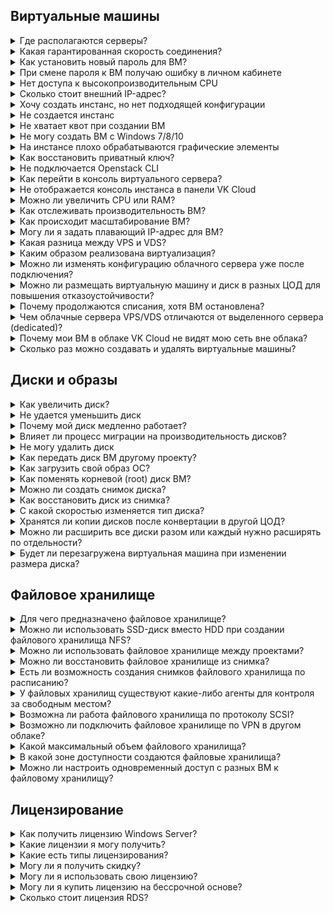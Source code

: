 ## Виртуальные машины

<details>

<summary>Где располагаются серверы?</summary>

Серверы расположены в [нескольких дата-центрах VK Cloud](../concepts/about#zona_dostupnosti) как на территории, так и за пределами РФ.

</details>

<details>

<summary>Какая гарантированная скорость соединения?</summary>

VK Cloud обеспечивает виртуальные машины входящим и исходящим каналом связи с интернетом с пропускной способностью 1Гбит/с, без ограничения по трафику.

</details>

<details>

<summary>Как установить новый пароль для ВМ?</summary>

Воспользуйтесь [инструкцией](../service-management/vm/vm-manage#ustanovka_i_izmenenie_parolya).

</details>

<details>

<summary>При смене пароля к ВМ получаю ошибку в личном кабинете</summary>

Пароль к виртуальной машине устанавливается через гостевой агент. При недоступности агента могут быть проблемы с установкой пароля.

В этом случае рекомендуется установить и настроить `qemu-guest-agent`, выполнив команду в терминале:

```bash
sudo sh -c "apt update; apt install -y qemu-guest-agent; systemctl enable qemu-guest-agent; systemctl start qemu-guest-agent"
```

</details>

<details>

<summary>Нет доступа к высокопроизводительным CPU</summary>

Для получения доступа к высокопроизводительным CPU обратитесь в [техническую поддержку](/ru/contacts/).

</details>

<details>

<summary>Сколько стоит внешний IP-адрес?</summary>

Актуальные цены на плавающие IP-адреса и IP-адреса на портах виртуальных машин (`ext-net`) размещены в [прайс-листе](https://cloud.vk.com/pricelist).

</details>

<details>

<summary>Хочу создать инстанс, но нет подходящей конфигурации</summary>

Если при создании ВМ вы не нашли подходящей конфигурации ВМ, обратитесь в [техническую поддержку](/ru/contacts/).

Не рекомендуется использовать конфигурации, в которых коэффициент соотношения CPU и RAM `1:1` или менее этого значения. Подобные конфигурации обладают узкими местами в производительности и могут использоваться для выполнения конкретных задач, например, для машинного обучения или распознавания объектов.

</details>

<details>

<summary>Не создается инстанс</summary>

Если в процессе создания ВМ возникла ошибка, обратите внимание на всплывающее окно в правом верхнем углу панели VK Cloud, в котором отображается сообщение об ошибке.

Если сообщение не появляется, при этом мастер создания сообщает об ошибке, обратитесь в [техническую поддержку](/ru/contacts/).

</details>

<details>

<summary>Не хватает квот при создании ВМ</summary>

Освободите ресурсы на проекте или обратитесь в [техническую поддержку](/ru/contacts/), сообщив данные проекта, учетной записи, а также объем ресурсов, необходимых для добавления в проект.

</details>

<details>

<summary>Не могу создать ВМ с Windows 7/8/10</summary>

Клиентские операционные системы семейства Windows, такие как Windows 7/8/10, невозможно использовать в облаке VK Cloud. Это ограничение установлено для всех проектов и не может быть снято.

</details>

<details>

<summary>На инстансе плохо обрабатываются графические элементы</summary>

В системе виртуализации для обработки графики используются ресурсы CPU, которые не предназначены для обработки графических элементов, требующих наличие видеодрайвера, поэтому качество может отличаться от аналогичных локальных устройств.

</details>

<details>

<summary>Как восстановить приватный ключ?</summary>

Если утрачен приватный ключ, который использовался для доступа к ВМ по протоколу SSH, создайте новую ключевую пару и добавьте публичный ключ на ВМ вручную. Подробнее — в статье [Управление ВМ](../service-management/vm/vm-manage#vosstanovlenie_dostupa_k_vm_po_klyuchu).

</details>

<details>

<summary>Не подключается Openstack CLI</summary>

Подключиться к Openstack CLI можно при помощи файла конфигурации. Информация об установке, настройке и параметрах подключения приведена в [разделе утилит управления (CLI)](/ru/tools-for-using-services/cli/openstack-cli).

</details>

<details>

<summary>Как перейти в консоль виртуального сервера?</summary>

VNC-консоль доступна на странице виртуальной машины в разделе **Облачные вычисления → Виртуальные машины**. Подробнее — в статье [Диагностика ВМ](../service-management/vm/vm-console#vnc_konsol).

</details>

<details>

<summary>Не отображается консоль инстанса в панели VK Cloud</summary>

Убедитесь, что используете последнюю версию браузера. Очистите кеш при необходимости.

<info>

В консоли не доступны привычные комбинации клавиш, передача звука и буфера обмена.

</info>

</details>

<details>

<summary>Можно ли увеличить CPU или RAM?</summary>

Да. Если машина уже создана, [измените ее тип](../service-management/vm/vm-manage#pereimenovanie_i_izmenenie_tipa_vm).

</details>

<details>

<summary>Как отслеживать производительность ВМ?</summary>

На вкладке **Мониторинг** на странице созданной ВМ.

</details>

<details>

<summary>Как происходит масштабирование ВМ?</summary>

Масштабирование виртуальной машины VK Cloud проходит через этапы:

1. ВМ останавливается.
1. К виртуальной машине добавляются CPU, RAM или HDD.
1. ВМ перезапускается.

Итерация биллинга происходит раз в час — в течение этого времени изменится расчет стоимости ресурсов.

</details>

<details>

<summary>Могу ли я задать плавающий IP-адрес для ВМ?</summary>

Вы можете [назначить существующий](/ru/networks/vnet/service-management/floating-ip#privyazka_plavayushchego_ip_adresa) плавающий IP-адрес для ВМ или [добавить новый](/ru/networks/vnet/service-management/floating-ip#dobavlenie_plavayushchego_ip_adresa_v_proekt) адрес вручную.

<warn>

Назначение нового плавающего IP-адреса происходит случайным образом.

</warn>

</details>

<details>

<summary>Какая разница между VPS и VDS?</summary>

Видимой разницы нет.

Провайдеры предлагают одну услугу в комплексе — аренду виртуального сервера VPS/VDS. Выбирайте, сколько и каких ресурсов нужно для работы веб-сервисов: количество процессоров, размеры хранилища, тип накопителей, операционные системы и другие параметры. Провайдер проконтролирует, чтобы вы получили их в полном объеме по запросу.

</details>

<details>

<summary>Каким образом реализована виртуализация?</summary>

Провайдер разворачивает на физических серверах среду виртуализации, в которой находится множество ВМ клиентов. ВМ изолированы друг от друга, клиенты получают к ним доступ удаленно, через зашифрованные соединения. VK Cloud реализует виртуализацию на базе KVM + OpenStack с собственными доработками.

</details>

<details>

<summary>Можно ли изменять конфигурацию облачного сервера уже после подключения?</summary>

Да, можно. Этот процесс сопровождается перезагрузкой виртуальной машины.

</details>

<details>

<summary>Можно ли размещать виртуальную машину и диск в разных ЦОД для повышения отказоустойчивости?</summary>

Крайне не рекомендуется размещать виртуальную машину и диски к ней в разных ЦОД, поскольку это может сказаться на стабильности и работоспособности ВМ в целом. При создании ВМ размещайте диск и ВМ в одной зоне доступности.

</details>

<details>

<summary>Почему продолжаются списания, хотя ВМ остановлена?</summary>

Если работа ВМ остановлена, то списания продолжаются за следующие услуги:

- использование лицензий (Windows и RDS, если активированы);
- аренду дискового пространства;
- хранение имеющихся резервных копий.

</details>

<details>

<summary>Чем облачные сервера VPS/VDS отличаются от выделенного сервера (dedicated)?</summary>

С точки зрения пользователя серверы в облаке ничем не отличаются от выделенного физического: вы также получаете root-права, доступ к сетевым настройкам, можете выполнять любые действия над файлами, устанавливать и настраивать любое нужное программное обеспечение.

Чтобы получить полный контроль над стоимостью услуги, лучше арендовать VPS/VDS. Вы сможете создавать или уничтожать ВМ за минуты, в зависимости от текущих потребностей, увеличивать или уменьшать их мощность без остановки (без даунтайма). Выделенные сервера не имеют такой гибкости, какой обладает облачный VPS/VDS, что приводит к недоиспользованию ресурсов и риску падения приложений при пиковых нагрузках.

</details>

<details>

<summary>Почему мои ВМ в облаке VK Cloud не видят мою сеть вне облака?</summary>

Между сетями должна быть настроена сетевая связность (VPN). Подробнее о создании VPN между сетью VK Cloud и внешней сетью в статье [Организация VPN-туннеля](/ru/networks/vnet/how-to-guides/vpn-tunnel).

</details>

<details>

<summary>Сколько раз можно создавать и удалять виртуальные машины?</summary>

Операцию создания и удаления ресурсов можно производить неограниченное количество раз.

</details>

## Диски и образы

<details>

<summary>Как увеличить диск?</summary>

Увеличить диск можно при помощи панели VK Cloud в разделе **Виртуальные машины** или **Диски** раздела **Облачные вычисления**.

Полная информация доступна в статье [Управление дисками](../service-management/volumes#uvelichenie_razmera_diska_s_perezagruzkoy_vm).

</details>

<details>

<summary>Не удается уменьшить диск</summary>

В платформе VK Cloud доступно только увеличение размера диска.

</details>

<details>

<summary>Почему мой диск медленно работает?</summary>

На производительность работы диска могут влиять факторы:

- фоновые процессы операционной системы;
- механизмы работы резервного копирования;
- автоматические обновления (актуально для Windows);
- запущенное стороннее программное обеспечение.

Если перечисленные факторы отсутствуют, соберите статистику производительности диска одним из способов:

- `disk utilization` — с использованием [утилиты](https://www.cyberciti.biz/tips/linux-disk-performance-monitoring-howto.html) `iostat`;
- `load average` — c [использованием](https://www.digitalocean.com/community/tutorials/load-average-in-linux) `top`.

Сравните полученные показатели с [гарантированной производительностью диска](../concepts/volume-sla), предоставляемой платформой VK Cloud. Если наблюдаются значительные отклонения, обратитесь в [техническую поддержку](/ru/contacts).

<info>

Чтобы увеличить производительность, можно [увеличить размер](../service-management/volumes#uvelichenie_razmera_diska_s_perezagruzkoy_vm) или [изменить тип](../service-management/volumes#izmenenie_tipa_diska) диска.

</info>

</details>

<details>

<summary>Влияет ли процесс миграции на производительность дисков?</summary>

В момент миграции возможно снижение производительности только на чтение, но обычно для чтения имеется достаточный запас по производительности, и снижение незаметно.

</details>

<details>

<summary>Не могу удалить диск</summary>

Убедитесь, что диск [отключен](../service-management/volumes#otklyuchenie_diska_ot_vm) от ВМ — после этого удалите диск в разделе **Облачные вычисления** → **Диски**.

</details>

<details>

<summary>Как передать диск ВМ другому проекту?</summary>

Воспользуйтесь [инструкцией](../service-management/volumes#peremeshchenie_diskov_mezhdu_proektami).

</details>

<details>

<summary>Как загрузить свой образ ОС?</summary>

Платформа VK Cloud допускает создание виртуальных машин из ранее подготовленных и загруженных образов. Подготовка образа состоит из установки необходимого набора программных компонентов и драйверов для работы в сервисах облачных провайдеров, подробней в статьях [Миграция ВМ Hyper-V в VK Cloud](/ru/intro/migration/migrate-hyperv) и [Миграция ВМ VMware в VK Cloud](/ru/intro/migration/migrate-vmware).

</details>

<details>

<summary>Как поменять корневой (root) диск ВМ?</summary>

Замена корневого диска возможна, только если в проекте VK Cloud уже был создан другой диск. Это может быть как пустой диск, так и загрузочный, содержащий операционную систему. Инструкция приведена в статье о [замене root-диска](../service-management/volumes#zamena_osnovnogo_root_diska).

</details>

<details>

<summary>Можно ли создать снимок диска?</summary>

Создание снимка диска доступно [в личном кабинете или через OpenStack CLI](../service-management/volumes#snimki_diska). Созданный снимок будет храниться до момента удаления самого диска.

</details>

<details>

<summary>Как восстановить диск из снимка?</summary>

Воспользуйтесь [инструкцией](../service-management/volumes#snimki_diska).

</details>

<details>

<summary>С какой скоростью изменяется тип диска?</summary>

Изменение типа диска происходит со следующей скоростью:

- 70MB/s: если диск подключен к ВМ.
- 250MB/s: если диск отключен от ВМ.

Нельзя изменить тип диска, подключенного к выключенной виртуальной машине.

</details>

<details>

<summary>Хранятся ли копии дисков после конвертации в другой ЦОД?</summary>

При конвертации диска в другой ЦОД создается зеркало, в которое загружаются данные исходного диска. После конвертации такие зеркала не сохраняются.

</details>

<details>

<summary>Можно ли расширить все диски разом или каждый нужно расширять по отдельности?</summary>

Можно расширить все диски одновременно.

</details>

<details>

<summary>Будет ли перезагружена виртуальная машина при изменении размера диска?</summary>

Изменение размера диска ВМ происходит во время работы, без перезагрузки ВМ.

</details>

## Файловое хранилище

<details>

<summary>Для чего предназначено файловое хранилище?</summary>

Сетевое файловое хранилище, работающее по протоколу NFS или CIFS, предназначено для совместного использования ресурсов.

Этот сервис позволяет создать удаленную файловую систему, смонтировать файловую систему на виртуальных машинах, а затем читать и записывать данные из инстансов в файловую систему и из нее.

</details>

<details>

<summary>Можно ли использовать SSD-диск вместо HDD при создании файлового хранилища NFS?</summary>

Нет, такая возможность не предусмотрена.

</details>

<details>

<summary>Можно ли использовать файловое хранилище между проектами?</summary>

Нет, такая функциональность не предусмотрена.

</details>

<details>

<summary>Можно ли восстановить файловое хранилище из снимка?</summary>

Да, такая возможность есть. При этом хранилище будет восстановлено в отдельную ВМ, это потребует дополнительных квот.

Подробнее о создании снимков в статье [Управление файловыми хранилищами](../service-management/fs-manage#sozdanie_snimka).

</details>

<details>

<summary>Есть ли возможность создания снимков файлового хранилища по расписанию?</summary>

Нет, такой возможности не предусмотрено.

Снимок файлового хранилища можно создать вручную через [личный кабинет](https://msk.cloud.vk.com/app/) VK Cloud или с использованием API.

</details>

<details>

<summary>У файловых хранилищ существуют какие-либо агенты для контроля за свободным местом?</summary>

Нет, таких агентов не предусмотрено.

</details>

<details>

<summary>Возможна ли работа файлового хранилища по протоколу SCSI?</summary>

Работа с этим протоколом не предусмотрена.

</details>

<details>

<summary>Возможно ли подключить файловое хранилище по VPN в другом облаке?</summary>

Такой возможности нет.

</details>

<details>

<summary>Какой максимальный объем файлового хранилища?</summary>

Максимальный объем файлового хранилища — 50ТБ.

</details>

<details>

<summary>В какой зоне доступности создаются файловые хранилища?</summary>

[Зона доступности](/ru/intro/start/architecture#az) хранилища зависит от [региона](/ru/tools-for-using-services/account/concepts/regions) проекта:

- GZ1 для региона Москва;
- QAZ для региона Казахстан.

</details>

<details>

<summary>Можно ли настроить одновременный доступ с разных ВМ к файловому хранилищу?</summary>

Да, можно, подробнее в статье [Управление файловыми хранилищами](../service-management/fs-manage#podklyuchenie_faylovogo_hranilishcha).

</details>

## Лицензирование

<details>

<summary>Как получить лицензию Windows Server?</summary>

Лицензионная копия операционной системы Windows Server предустановлена в создаваемую ВМ на базе ОС Windows. Активация лицензионной копии происходит автоматически после создания ВМ. При возникновении ошибки активации ОС обратитесь в [техническую поддержку](/ru/contacts) с указанием ID виртуальной машины.

</details>

<details>

<summary>Какие лицензии я могу получить?</summary>

Перечень предоставляемых стандартных лицензий ограничен, вы можете посмотреть список доступных в [прайс-листе](https://cloud.vk.com/pricelist).

</details>

<details>

<summary>Какие есть типы лицензирования?</summary>

Microsoft предоставляет несколько моделей лицензирования, которые позволяют наиболее оптимально использовать свой бюджет:

- На ядро. Эта модель лицензирования предоставляет доступ неограниченному числу пользователей или устройств.
- На пользователя. Предназначена для предоставления доступа к лицензии одному пользователю на неограниченное количество серверов.

По правилам лицензирования Microsoft вариант «на ядро» предполагает необходимость покрыть лицензией каждое виртуальное ядро ВМ. Вне зависимости от количества ядер ВМ, лицензии подлежат каждые 2 виртуальных CPU, подробнее в статье [Microsoft](/ru/computing/vm-licenses/ms-lic).

</details>

<details>

<summary>Могу ли я получить скидку?</summary>

Скидки на лицензирование не предусмотрены.

</details>

<details>

<summary>Могу ли я использовать свою лицензию?</summary>

Да, подробнее об [использовании собственных лицензий](/ru/computing/vm-licenses/ms-lic#migrate_own_licenses).

</details>

<details>

<summary>Могу ли я купить лицензию на бессрочной основе?</summary>

VK Cloud предоставляет аренду лицензий на ежемесячной основе. Выкуп лицензии в постоянное использование, как на платформе VK Cloud, так и вне ее, невозможен.

</details>

<details>

<summary>Сколько стоит лицензия RDS?</summary>

Стоимость лицензии приведена в [прайс-листе](https://cloud.vk.com/pricelist).

</details>
